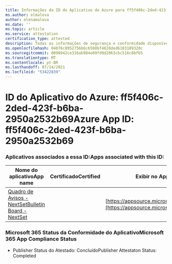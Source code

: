 ```yaml
---
title: Informações da ID do Aplicativo do Azure para ff5f406c-2ded-423f-b6ba-2950a2532b69
ms.author: elmalova
author: elenamalova
ms.date: ''
ms.topic: article
ms.service: attestation
certification_type: attested
description: Todas as informações de segurança e conformidade disponíveis para ff5f406c-2ded-423f-b6ba-2950a2532b69.
ms.openlocfilehash: 04076c8952756b6c6508bf4828ded6183189320c
ms.sourcegitcommit: 0098942ce316ab984e09fd9d2063cbc516c8bfb5
ms.translationtype: MT
ms.contentlocale: pt-BR
ms.lasthandoff: 07/14/2021
ms.locfileid: "53422839"
---
```

# <a name="azure-app-id-ff5f406c-2ded-423f-b6ba-2950a2532b69"></a><span data-ttu-id="ccbff-103">ID do Aplicativo do Azure: ff5f406c-2ded-423f-b6ba-2950a2532b69</span><span class="sxs-lookup"><span data-stu-id="ccbff-103">Azure App ID: ff5f406c-2ded-423f-b6ba-2950a2532b69</span></span>


### <a name="apps-associated-with-this-id"></a><span data-ttu-id="ccbff-104">Aplicativos associados a essa ID:</span><span class="sxs-lookup"><span data-stu-id="ccbff-104">Apps associated with this ID:</span></span>
| <span data-ttu-id="ccbff-105">**Nome do aplicativo**</span><span class="sxs-lookup"><span data-stu-id="ccbff-105">**App name**</span></span> | <span data-ttu-id="ccbff-106">**Certificado**</span><span class="sxs-lookup"><span data-stu-id="ccbff-106">**Certified**</span></span> | <span data-ttu-id="ccbff-107">**Exibir no AppSource**</span><span class="sxs-lookup"><span data-stu-id="ccbff-107">**View in AppSource**</span></span> |
|-|-|-|
| [<span data-ttu-id="ccbff-108">Quadro de Avisos - NextSet</span><span class="sxs-lookup"><span data-stu-id="ccbff-108">Bulletin Board - NextSet</span></span>](https://docs.microsoft.com/en-us/microsoft-365-app-certification/forward/WA200002122) |  | [https://appsource.microsoft.com/product/office/WA200002122](https://appsource.microsoft.com/product/office/WA200002122) |

### <a name="microsoft-365-app-compliance-status"></a><span data-ttu-id="ccbff-109">Microsoft 365 Status da Conformidade do Aplicativo</span><span class="sxs-lookup"><span data-stu-id="ccbff-109">Microsoft 365 App Compliance Status</span></span>
- <span data-ttu-id="ccbff-110">Publisher Status do Atestado: Concluído</span><span class="sxs-lookup"><span data-stu-id="ccbff-110">Publisher Attestaton Status: Completed</span></span>
